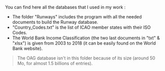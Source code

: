 You can find here all the databases that I used in my work :
- The folder "Runways" includes the program with all the needed documents to build the Runway database.
- "Country_Codes.txt" is the list of ICAO member states with their ISO Codes.
- The World Bank Income Classification (the two last documents in "txt" & "xlsx") is given from 2003 to 2018 (it can be easily found on the World Bank website).

> The OAG database isn't in this folder because of its size (around 50 Mo, for almost 1.5 billions of entries).
